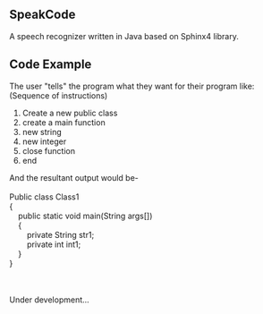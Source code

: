 ## SpeakCode
A speech recognizer written in Java based on Sphinx4 library.

## Code Example

The user "tells" the program what they want for their program like:<br>
(Sequence of instructions)<br>
1. Create a new public class<br>
2. create a main function<br>
3. new string<br>
4. new integer<br>
5. close function<br>
6. end<br>

And the resultant output would be-<br>
<br>Public class Class1<br>
{<br>
&nbsp;&nbsp;&nbsp;&nbsp;public static void main(String args[])<br>
&nbsp;&nbsp;&nbsp;&nbsp;{<br>
&nbsp;&nbsp;&nbsp;&nbsp;&nbsp;&nbsp;&nbsp;&nbsp;private String str1;<br>
&nbsp;&nbsp;&nbsp;&nbsp;&nbsp;&nbsp;&nbsp;&nbsp;private int int1;<br>
&nbsp;&nbsp;&nbsp;&nbsp;}<br>
}<br>

<br><br>Under development...

